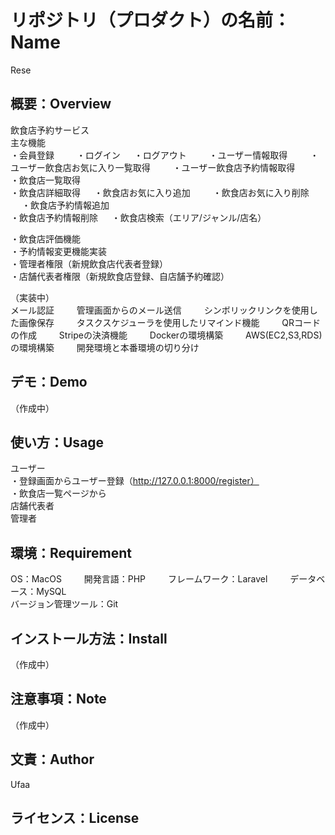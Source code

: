 # リポジトリ（プロダクト）の名前：Name
Rese

## 概要：Overview
飲食店予約サービス  
主な機能  
・会員登録  　　
・ログイン  　
・ログアウト  　　
・ユーザー情報取得  　　
・ユーザー飲食店お気に入り一覧取得  　　
・ユーザー飲食店予約情報取得  
・飲食店一覧取得  
・飲食店詳細取得  　
・飲食店お気に入り追加  　　
・飲食店お気に入り削除  　
・飲食店予約情報追加  
・飲食店予約情報削除  　
・飲食店検索（エリア/ジャンル/店名）  
  
・飲食店評価機能  
・予約情報変更機能実装  
・管理者権限（新規飲食店代表者登録）  
・店舗代表者権限（新規飲食店登録、自店舗予約確認）  

（実装中）  
メール認証  　　
管理画面からのメール送信  　　
シンボリックリンクを使用した画像保存  　　
タスクスケジューラを使用したリマインド機能  　　
QRコードの作成  　　
Stripeの決済機能  　　
Dockerの環境構築  　　
AWS(EC2,S3,RDS)の環境構築  　　
開発環境と本番環境の切り分け  　　

## デモ：Demo
（作成中）

## 使い方：Usage
ユーザー  
・登録画面からユーザー登録（http://127.0.0.1:8000/register）  
・飲食店一覧ページから  
店舗代表者  
管理者  

## 環境：Requirement
OS：MacOS  　　
開発言語：PHP  　　
フレームワーク：Laravel  　　
データベース：MySQL  
バージョン管理ツール：Git  　　

## インストール方法：Install
（作成中）

## 注意事項：Note
（作成中）

## 文責：Author
Ufaa

## ライセンス：License
